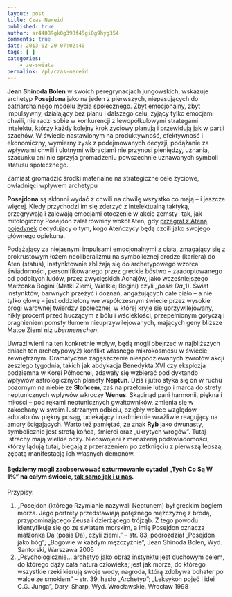 ```yaml
---
layout: post
title: Czas Nereid
published: true
author: sr44089gk0g398f45gi0g9hyg354
comments: true
date: 2013-02-20 07:02:40
tags: [ ]
categories:
    - ze-swiata
permalink: /pl/czas-nereid
---
```

**Jean Shinoda Bolen** w swoich peregrynacjach jungowskich, wskazuje archetyp **Posejdona** jako na jeden z pierwszych, niepasujących do patriarchalnego modelu życia społecznego. Zbyt emocjonalny, zbyt impulsywny, działający bez planu i dalszego celu, żyjący tylko emocjami chwili, nie radzi sobie w konkurencji z lewopółkulowymi strategami intelektu, którzy każdy kolejny krok życiowy planują i przewidują jak w partii szachów. W świecie nastawionym na produktywność, efektywność i ekonomiczny, wymierny zysk z podejmowanych decyzji, podążanie za wpływami chwili i ulotnymi wibracjami nie przynosi pieniędzy, uznania, szacunku ani nie sprzyja gromadzeniu powszechnie uznawanych symboli statusu społecznego.
  
Zamiast gromadzić środki materialne na strategiczne cele życiowe, owładnięci wpływem archetypu 

**Posejdona** są skłonni wydać z chwili na chwilę wszystko co mają &#8211; i jeszcze więcej. Kiedy przychodzi im się zderzyć z intelektualną taktyką, przegrywają i zalewają emocjami otoczenie w akcie zemsty- tak, jak mitologiczny Posejdon zalał równiny wokół Aten, gdy [przegrał z Ateną pojedynek][1] decydujący o tym, kogo Ateńczycy będą czcili jako swojego głównego opiekuna.

Podążający za niejasnymi impulsami emocjonalnymi z ciała, zmagający się z prokrustowym łożem neoliberalizmu na symbolicznej drodze (kariera) do Aten (status), instynktownie zbliżają się do archetypowego wzorca świadomości, personifikowanego przez greckie bóstwo &#8211; zaadoptowanego od podbitych ludów, przez zwycięskich Achajów, jako wcześniejszego Małżonka Bogini (Matki Ziemi, Wielkiej Bogini) czyli &#8222;_posis Da_&#8222;1). Świat instynktów, barwnych przeżyć i doznań, angażujących całe ciało &#8211; a nie tylko głowę &#8211; jest oddzielony we współczesnym świecie przez wysokie progi warownej twierdzy społecznej, w której kryje się uprzywilejowany, nikły procent przed huczącym z bólu i wściekłości, przepełnionym goryczą i pragnieniem pomsty tłumem nieuprzywilejowanych, mających geny bliższe Matce Ziemi niż _ubermenschen_.

Uwrażliwieni na ten konkretnie wpływ, będą mogli obejrzeć w najbliższych dniach ten archetypowy2) konflikt własnego mikrokosmosu w świecie zewnętrznym. Dramatyczne zagęszczenie niespodziewanych zwrotów akcji zeszłego tygodnia, takich jak abdykacja Benedykta XVI czy eksplozja podziemna w Korei Północnej, zdawały się wzbierać pod dyktando wpływów astrologicznych planety **Neptun**. Dziś i jutro styka się on w ruchu pozornym na niebie ze **Słońcem**, zaś na przełomie lutego i marca do strefy neptunicznych wpływów wkroczy **Wenus**. Skądinąd pani harmonii, piękna i miłości &#8211; pod rękami neptunicznych gwałtowników, zmienia się w zakochany w swoim lustrzanym odbiciu, oziębły wobec względów adoratorów piękny posąg, uciekający i nadmiernie wrażliwie reagujący na amory ścigających. Warto też pamiętać, że znak **Ryb** jako dwunasty, symbolicznie jest strefą końca, śmierci oraz &#8222;ukrytych wrogów&#8221;. Tutaj  strachy mają wielkie oczy. Nieoswojeni z menażerią podświadomości, którzy lądują tutaj, biegają z przerażeniem po zetknięciu z pierwszą lepszą, zębatą manifestacją ich własnych demonów.

#### Będziemy mogli zaobserwować szturmowanie cytadel &#8222;Tych Co Są W 1%&#8221; na całym świecie, [tak samo jak i u nas][2].


  Przypisy:


  1. &#8222;Posejdon (którego Rzymianie nazywali Neptunem) był greckim bogiem morza. Jego portrety przedstawiają potężnego mężczyznę z brodą, przypominającego Zeusa i dzierżącego trójząb. Z tego powodu identyfikuje się go ze światem morskim, a imię Posejdon oznacza małżonka Da (posis Da), czyli ziemi.&#8221; &#8211; str. 83, podrozdział &#8222;Posejdon jako bóg&#8221;; &#8222;Bogowie w każdym mężczyźnie&#8221;, Jean Shinoda Bolen, Wyd. Santorski, Warszawa 2005
  2. &#8222;Psychologicznie&#8230; archetyp jako obraz instynktu jest duchowym celem, do którego dąży cała natura człowieka; jest jak morze, do którego wszystkie rzeki kierują swoje wody, nagroda, którą zdobywa bohater po walce ze smokiem&#8221; &#8211; str. 39, hasło &#8222;Archetyp&#8221;; &#8222;Leksykon pojęć i idei C.G. Junga&#8221;, Daryl Sharp, Wyd. Wrocławskie, Wrocław 1998

 [1]: http://151.12.58.141/virtualexhibition/contest.html
 [2]: http://ratujdrzewa.pl/2013/02/obywatelski-wniosek-o-kontrole-najwyzszej-izby-kontroli-w-zakresie-prawidlowosci-i-rzetelnosci-gospodarowania-pieniedzmi-publicznymi/